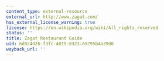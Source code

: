 ```yaml
---
content_type: external-resource
external_url: http://www.zagat.com/
has_external_license_warning: true
license: https://en.wikipedia.org/wiki/All_rights_reserved
status: ''
title: Zagat Restaurant Guide
uid: 6d924d2b-f3fc-4019-8323-69795b4a39d0
wayback_url: ''
---
```

